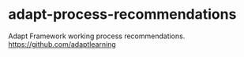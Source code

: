 # adapt-process-recommendations
Adapt Framework working process recommendations. https://github.com/adaptlearning
